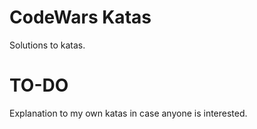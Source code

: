 # CodeWars Katas
Solutions to katas.

# TO-DO
Explanation to my own katas in case anyone is interested.
